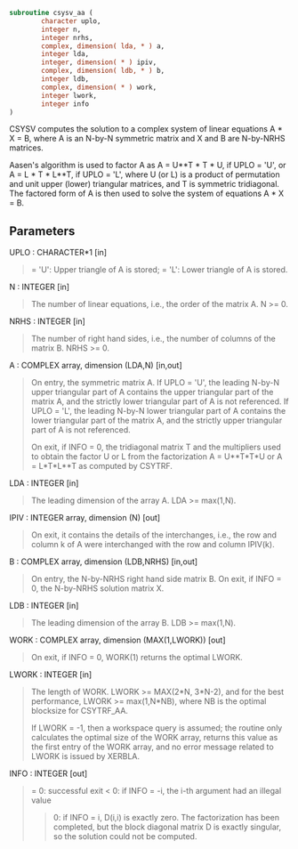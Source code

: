 ```fortran
subroutine csysv_aa (
        character uplo,
        integer n,
        integer nrhs,
        complex, dimension( lda, * ) a,
        integer lda,
        integer, dimension( * ) ipiv,
        complex, dimension( ldb, * ) b,
        integer ldb,
        complex, dimension( * ) work,
        integer lwork,
        integer info
)
```

CSYSV computes the solution to a complex system of linear equations
A \* X = B,
where A is an N-by-N symmetric matrix and X and B are N-by-NRHS
matrices.

Aasen's algorithm is used to factor A as
A = U\*\*T \* T \* U,  if UPLO = 'U', or
A = L \* T \* L\*\*T,  if UPLO = 'L',
where U (or L) is a product of permutation and unit upper (lower)
triangular matrices, and T is symmetric tridiagonal. The factored
form of A is then used to solve the system of equations A \* X = B.

## Parameters
UPLO : CHARACTER\*1 [in]
> = 'U':  Upper triangle of A is stored;
> = 'L':  Lower triangle of A is stored.

N : INTEGER [in]
> The number of linear equations, i.e., the order of the
> matrix A.  N >= 0.

NRHS : INTEGER [in]
> The number of right hand sides, i.e., the number of columns
> of the matrix B.  NRHS >= 0.

A : COMPLEX array, dimension (LDA,N) [in,out]
> On entry, the symmetric matrix A.  If UPLO = 'U', the leading
> N-by-N upper triangular part of A contains the upper
> triangular part of the matrix A, and the strictly lower
> triangular part of A is not referenced.  If UPLO = 'L', the
> leading N-by-N lower triangular part of A contains the lower
> triangular part of the matrix A, and the strictly upper
> triangular part of A is not referenced.
> 
> On exit, if INFO = 0, the tridiagonal matrix T and the
> multipliers used to obtain the factor U or L from the
> factorization A = U\*\*T\*T\*U or A = L\*T\*L\*\*T as computed by
> CSYTRF.

LDA : INTEGER [in]
> The leading dimension of the array A.  LDA >= max(1,N).

IPIV : INTEGER array, dimension (N) [out]
> On exit, it contains the details of the interchanges, i.e.,
> the row and column k of A were interchanged with the
> row and column IPIV(k).

B : COMPLEX array, dimension (LDB,NRHS) [in,out]
> On entry, the N-by-NRHS right hand side matrix B.
> On exit, if INFO = 0, the N-by-NRHS solution matrix X.

LDB : INTEGER [in]
> The leading dimension of the array B.  LDB >= max(1,N).

WORK : COMPLEX array, dimension (MAX(1,LWORK)) [out]
> On exit, if INFO = 0, WORK(1) returns the optimal LWORK.

LWORK : INTEGER [in]
> The length of WORK.  LWORK >= MAX(2\*N, 3\*N-2), and for
> the best performance, LWORK >= max(1,N\*NB), where NB is
> the optimal blocksize for CSYTRF_AA.
> 
> If LWORK = -1, then a workspace query is assumed; the routine
> only calculates the optimal size of the WORK array, returns
> this value as the first entry of the WORK array, and no error
> message related to LWORK is issued by XERBLA.

INFO : INTEGER [out]
> = 0: successful exit
> < 0: if INFO = -i, the i-th argument had an illegal value
> > 0: if INFO = i, D(i,i) is exactly zero.  The factorization
> has been completed, but the block diagonal matrix D is
> exactly singular, so the solution could not be computed.
